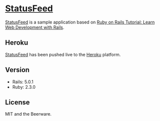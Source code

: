 # [StatusFeed](https://powerful-thicket-99875.herokuapp.com/) 

[StatusFeed](https://powerful-thicket-99875.herokuapp.com/) is a sample application based on [Ruby on Rails Tutorial: Learn Web Development with Rails](http://www.railstutorial.org/).

## Heroku
[StatusFeed](https://powerful-thicket-99875.herokuapp.com/)  has been pushed live to the [Heroku](https://www.heroku.com/) platform.

## Version
* Rails: 5.0.1
* Ruby: 2.3.0


## License
MIT and the Beerware.